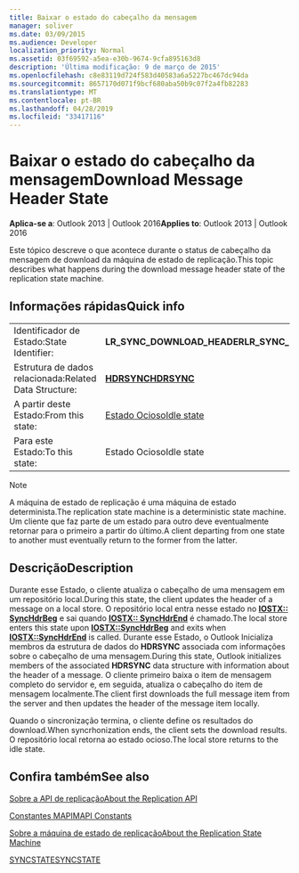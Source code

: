 ```yaml
---
title: Baixar o estado do cabeçalho da mensagem
manager: soliver
ms.date: 03/09/2015
ms.audience: Developer
localization_priority: Normal
ms.assetid: 03f69592-a5ea-e30b-9674-9cfa895163d8
description: 'Última modificação: 9 de março de 2015'
ms.openlocfilehash: c8e83119d724f583d40583a6a5227bc467dc94da
ms.sourcegitcommit: 8657170d071f9bcf680aba50b9c07f2a4fb82283
ms.translationtype: MT
ms.contentlocale: pt-BR
ms.lasthandoff: 04/28/2019
ms.locfileid: "33417116"
---
```

# <a name="download-message-header-state"></a><span data-ttu-id="07617-103">Baixar o estado do cabeçalho da mensagem</span><span class="sxs-lookup"><span data-stu-id="07617-103">Download Message Header State</span></span>

  
  
<span data-ttu-id="07617-104">**Aplica-se a**: Outlook 2013 | Outlook 2016</span><span class="sxs-lookup"><span data-stu-id="07617-104">**Applies to**: Outlook 2013 | Outlook 2016</span></span> 
  
 <span data-ttu-id="07617-105">Este tópico descreve o que acontece durante o status de cabeçalho da mensagem de download da máquina de estado de replicação.</span><span class="sxs-lookup"><span data-stu-id="07617-105">This topic describes what happens during the download message header state of the replication state machine.</span></span> 
  
## <a name="quick-info"></a><span data-ttu-id="07617-106">Informações rápidas</span><span class="sxs-lookup"><span data-stu-id="07617-106">Quick info</span></span>

|||
|:-----|:-----|
|<span data-ttu-id="07617-107">Identificador de Estado:</span><span class="sxs-lookup"><span data-stu-id="07617-107">State Identifier:</span></span>  <br/> |<span data-ttu-id="07617-108">**LR_SYNC_DOWNLOAD_HEADER**</span><span class="sxs-lookup"><span data-stu-id="07617-108">**LR_SYNC_DOWNLOAD_HEADER**</span></span> <br/> |
|<span data-ttu-id="07617-109">Estrutura de dados relacionada:</span><span class="sxs-lookup"><span data-stu-id="07617-109">Related Data Structure:</span></span>  <br/> |<span data-ttu-id="07617-110">**[HDRSYNC](hdrsync.md)**</span><span class="sxs-lookup"><span data-stu-id="07617-110">**[HDRSYNC](hdrsync.md)**</span></span> <br/> |
|<span data-ttu-id="07617-111">A partir deste Estado:</span><span class="sxs-lookup"><span data-stu-id="07617-111">From this state:</span></span>  <br/> |[<span data-ttu-id="07617-112">Estado Ocioso</span><span class="sxs-lookup"><span data-stu-id="07617-112">Idle state</span></span>](idle-state.md) <br/> |
|<span data-ttu-id="07617-113">Para este Estado:</span><span class="sxs-lookup"><span data-stu-id="07617-113">To this state:</span></span>  <br/> |<span data-ttu-id="07617-114">Estado Ocioso</span><span class="sxs-lookup"><span data-stu-id="07617-114">Idle state</span></span>  <br/> |
   
> [!NOTE]
> <span data-ttu-id="07617-115">A máquina de estado de replicação é uma máquina de estado determinista.</span><span class="sxs-lookup"><span data-stu-id="07617-115">The replication state machine is a deterministic state machine.</span></span> <span data-ttu-id="07617-116">Um cliente que faz parte de um estado para outro deve eventualmente retornar para o primeiro a partir do último.</span><span class="sxs-lookup"><span data-stu-id="07617-116">A client departing from one state to another must eventually return to the former from the latter.</span></span> 
  
## <a name="description"></a><span data-ttu-id="07617-117">Descrição</span><span class="sxs-lookup"><span data-stu-id="07617-117">Description</span></span>

<span data-ttu-id="07617-118">Durante esse Estado, o cliente atualiza o cabeçalho de uma mensagem em um repositório local.</span><span class="sxs-lookup"><span data-stu-id="07617-118">During this state, the client updates the header of a message on a local store.</span></span> <span data-ttu-id="07617-119">O repositório local entra nesse estado no **[IOSTX:: SyncHdrBeg](iostx-synchdrbeg.md)** e sai quando **[IOSTX:: SyncHdrEnd](iostx-synchdrend.md)** é chamado.</span><span class="sxs-lookup"><span data-stu-id="07617-119">The local store enters this state upon **[IOSTX::SyncHdrBeg](iostx-synchdrbeg.md)** and exits when **[IOSTX::SyncHdrEnd](iostx-synchdrend.md)** is called.</span></span> <span data-ttu-id="07617-120">Durante esse Estado, o Outlook Inicializa membros da estrutura de dados do **HDRSYNC** associada com informações sobre o cabeçalho de uma mensagem.</span><span class="sxs-lookup"><span data-stu-id="07617-120">During this state, Outlook initializes members of the associated **HDRSYNC** data structure with information about the header of a message.</span></span> <span data-ttu-id="07617-121">O cliente primeiro baixa o item de mensagem completo do servidor e, em seguida, atualiza o cabeçalho do item de mensagem localmente.</span><span class="sxs-lookup"><span data-stu-id="07617-121">The client first downloads the full message item from the server and then updates the header of the message item locally.</span></span> 
  
<span data-ttu-id="07617-122">Quando o sincronização termina, o cliente define os resultados do download.</span><span class="sxs-lookup"><span data-stu-id="07617-122">When syncrhonization ends, the client sets the download results.</span></span> <span data-ttu-id="07617-123">O repositório local retorna ao estado ocioso.</span><span class="sxs-lookup"><span data-stu-id="07617-123">The local store returns to the idle state.</span></span>
  
## <a name="see-also"></a><span data-ttu-id="07617-124">Confira também</span><span class="sxs-lookup"><span data-stu-id="07617-124">See also</span></span>



[<span data-ttu-id="07617-125">Sobre a API de replicação</span><span class="sxs-lookup"><span data-stu-id="07617-125">About the Replication API</span></span>](about-the-replication-api.md)
  
[<span data-ttu-id="07617-126">Constantes MAPI</span><span class="sxs-lookup"><span data-stu-id="07617-126">MAPI Constants</span></span>](mapi-constants.md)
  
[<span data-ttu-id="07617-127">Sobre a máquina de estado de replicação</span><span class="sxs-lookup"><span data-stu-id="07617-127">About the Replication State Machine</span></span>](about-the-replication-state-machine.md)
  
[<span data-ttu-id="07617-128">SYNCSTATE</span><span class="sxs-lookup"><span data-stu-id="07617-128">SYNCSTATE</span></span>](syncstate.md)

